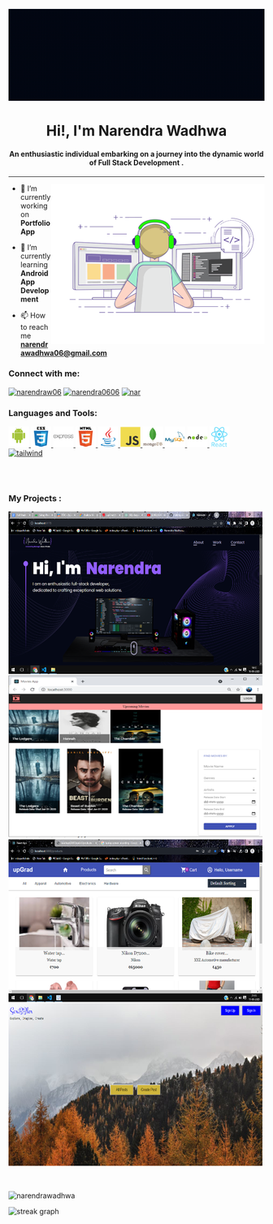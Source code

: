 ![logo](https://github.com/narendrawadhwa/narendrawadhwa/blob/main/Innovating%20through.gif)

<h1 align="center">Hi!, I'm Narendra Wadhwa</h1>
<h4 align="center" >An enthusiastic individual embarking on a journey into the dynamic world of Full Stack Development .</h4>
<hr>

<img align="right" alt="Coding" width="420" src="https://github.com/narendrawadhwa/narendrawadhwa/blob/main/output-onlinegiftools.gif">

- 🔭 I’m currently working on **Portfolio App**

- 🌱 I’m currently learning **Android App Development**

- 📫 How to reach me **narendrawadhwa06@gmail.com**

<h3 align="left">Connect with me:</h3>
<p align="left">
  <a href="https://twitter.com/narendraw06" target="blank"><img align="center" src="https://raw.githubusercontent.com/rahuldkjain/github-profile-readme-generator/master/src/images/icons/Social/twitter.svg" alt="narendraw06" height="30" width="40" /></a>
  <a href="https://linkedin.com/in/narendra0606" target="blank"><img align="center" src="https://raw.githubusercontent.com/rahuldkjain/github-profile-readme-generator/master/src/images/icons/Social/linked-in-alt.svg" alt="narendra0606" height="30" width="40" /></a>
  <a href="https://instagram.com/nar" target="blank"><img align="center" src="https://raw.githubusercontent.com/rahuldkjain/github-profile-readme-generator/master/src/images/icons/Social/instagram.svg" alt="nar" height="30" width="40" /></a>
</p>

<h3 align="left">Languages and Tools:</h3>
<p align="left"> 
  <a href="https://developer.android.com" target="_blank" rel="noreferrer"> 
    <img src="https://raw.githubusercontent.com/devicons/devicon/master/icons/android/android-original-wordmark.svg" alt="android" width="40" height="40"/> 
  </a> 
  <a href="https://www.w3schools.com/css/" target="_blank" rel="noreferrer"> 
    <img src="https://raw.githubusercontent.com/devicons/devicon/master/icons/css3/css3-original-wordmark.svg" alt="css3" width="40" height="40"/> 
  </a> 
  <a href="https://expressjs.com" target="_blank" rel="noreferrer"> 
    <img src="https://raw.githubusercontent.com/devicons/devicon/master/icons/express/express-original-wordmark.svg" alt="express" width="40" height="40"/> 
  </a> 
  <a href="https://www.w3.org/html/" target="_blank" rel="noreferrer"> 
    <img src="https://raw.githubusercontent.com/devicons/devicon/master/icons/html5/html5-original-wordmark.svg" alt="html5" width="40" height="40"/> 
  </a> 
  <a href="https://www.java.com" target="_blank" rel="noreferrer"> 
    <img src="https://raw.githubusercontent.com/devicons/devicon/master/icons/java/java-original.svg" alt="java" width="40" height="40"/> 
  </a> 
  <a href="https://developer.mozilla.org/en-US/docs/Web/JavaScript" target="_blank" rel="noreferrer"> 
    <img src="https://raw.githubusercontent.com/devicons/devicon/master/icons/javascript/javascript-original.svg" alt="javascript" width="40" height="40"/> 
  </a> 
  <a href="https://www.mongodb.com/" target="_blank" rel="noreferrer"> 
    <img src="https://raw.githubusercontent.com/devicons/devicon/master/icons/mongodb/mongodb-original-wordmark.svg" alt="mongodb" width="40" height="40"/> 
  </a> 
  <a href="https://www.mysql.com/" target="_blank" rel="noreferrer"> 
    <img src="https://raw.githubusercontent.com/devicons/devicon/master/icons/mysql/mysql-original-wordmark.svg" alt="mysql" width="40" height="40"/> 
  </a> 
  <a href="https://nodejs.org" target="_blank" rel="noreferrer"> 
    <img src="https://raw.githubusercontent.com/devicons/devicon/master/icons/nodejs/nodejs-original-wordmark.svg" alt="nodejs" width="40" height="40"/> 
  </a> 
  <a href="https://reactjs.org/" target="_blank" rel="noreferrer"> 
    <img src="https://raw.githubusercontent.com/devicons/devicon/master/icons/react/react-original-wordmark.svg" alt="react" width="40" height="40"/> 
  </a> 
  <a href="https://tailwindcss.com/" target="_blank" rel="noreferrer"> 
    <img src="https://www.vectorlogo.zone/logos/tailwindcss/tailwindcss-icon.svg" alt="tailwind" width="40" height="40"/> 
  </a> 
</p>
<br>
<br>
<h3 align="left">My Projects :</h3>

<a href="https://github.com/narendrawadhwa/Portfolio-App" target="_blank"><img src="https://github.com/narendrawadhwa/narendrawadhwa/blob/main/portfolio-app.png" alt="Project 1 Image" width="500" height="320"></a> 
<a href="https://github.com/narendrawadhwa/backend-project" target="_blank"><img src="https://github.com/narendrawadhwa/narendrawadhwa/blob/main/bookmymovie.png" alt="Project 2 Image" width="500" height="320"></a>
<a href="https://github.com/narendrawadhwa/eshop-project" target="_blank"><img src="https://github.com/narendrawadhwa/narendrawadhwa/blob/main/eshop.png" alt="Project 3 Image" width="500" height="320"></a> 
<a href="https://github.com/narendrawadhwa/blogpost_project" target="_blank"><img src="https://github.com/narendrawadhwa/narendrawadhwa/blob/main/blogpost.png" alt="Project 4 Image" width="500" height="320"></a>
  
   <br>
<p><img align="center" src="https://github-readme-stats.vercel.app/api/top-langs?username=narendrawadhwa&show_icons=true&layout=compact&locale=en&mode=daily&theme=dark&hide_border=false&border_radius=5&order=3" alt="narendrawadhwa" /></p>

<div align="left">
  <img src="https://github-readme-streak-stats.herokuapp.com/?user=narendrawadhwa&locale=en&mode=daily&theme=dark&hide_border=false&border_radius=5&order=3" height="220" alt="streak graph"  />
</div>
